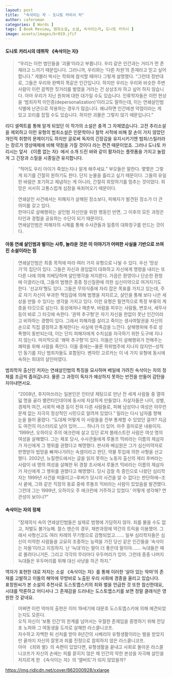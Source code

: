 ```yaml
---
layout: post
title:  "속삭이는 자 - 도나토 카리시 저"
author: caferoman
categories: [ Words ]
tags: [ Book Review, 범죄소설, 소설, 속삭이는자, 도나토 카리시 ]
image: assets/images/br019.jfif
---
```

#### 도나토 카리시의 데뷔작 《속삭이는 자》

> “우리는 이런 범인들을 ‘괴물’이라고 부릅니다. 우리 같은 인간과는 거리가 먼 존재라고 느끼기 때문입니다. 그러니까, 우리와는 ‘다른 차원’의 존재라고 믿고 싶어 합니다.” 게블러 박사는 학회에 참석할 때마다 그렇게 설명했다. “그런데 정반대로, 그들은 우리와 완벽히 똑같은 인간입니다. 하지만 우리는 우리와 비슷한 주변 사람이 이런 끔찍한 짓거리를 벌였을 거라는 건 상상조차 하고 싶어 하지 않습니다. 아마 우리가 지닌 원죄에 대한 대가일 수도 있습니다. 인류학자들은 이런 현상을 ‘범죄자적 이인증(depersonalization)’이라고도 말하는데, 이는 연쇄살인범 식별에 난관으로 작용하는 경우가 많습니다. 왜냐하면 인간에겐 약점이라는 게 있고 꼬리를 잡힐 수도 있습니다. 하지만 괴물은 그렇지 않기 때문입니다.”

리디 셀렉트를 통해 알게 되었던 이 작가의 소설은 충격 그 자체였습니다.
고전 추리소설을 제외하고 이런 유형의 범죄소설은 인문학이나 철학 서적에 비해 잘 손이 가지 않았던 개인적 취향의 문제이기도 하지만 글로써 독자의 긴장감을 유지시키기엔 범죄/스릴러라는 장르가 영상매체에 비해 약점을 가질 것이다 라는 편견 때문이었죠.
그러나 도나토 카리시는 앞서 《이름 없는 자》에서 소개 드린 바와 같이 활자라는 플렛폼을 가지고 놀랍게 그 긴장과 스릴을 시종일관 유지합니다.

> “적어도 우리 아이가 죽었는지나 알게 해주세요.” 부모들은 말한다. 몇몇은 그렇게 되기를 간절히 원하기도 한다. 단지 눈물을 흘리고 싶기 때문이다. 그들의 유일한 바람은 포기하고 체념하는 게 아니라, 간절히 희망하기를 멈추는 것이었다. 희망은 서서히 고통스럽게 심장을 옥죄어오기 때문이다.

> 연쇄살인 사건에서는 피해자가 살해된 장소보다, 피해자가 발견된 장소가 더 큰 의미를 갖고 있다.   
한마디로 살해행위는 살인범 자신만을 위한 행동인 반면, 그 이후의 모든 과정은 타인과 경험을 공유하는 수단이 되기 때문이다.   
연쇄살인범은 피해자의 시체를 통해 수사관들과 일종의 대화창구를 만드는 것이다.

#### 아동 연쇄 살인범과 벌이는 사투, 놀라운 것은 이 이야기가 어떠한 사실을 기반으로 쓰여진 소설이라는 점

> 연쇄살인범은 최종 목적에 따라 여러 가지 유형으로 나뉠 수 있다. 우선 ‘망상가’의 집단이 있다. 그들은 자신과 끊임없이 대화하고 자신에게 명령을 내리는 또 다른 나에 의해 지배당하며 살인행각을 저지른다. 가끔은 환영이나 단순한 환청에 이끌리는데, 그들의 범행은 종종 정신질환에 의한 심신미약으로 여겨지기도 한다. ‘선교자’형도 있다. 그들은 무의식중에 자리 잡은 목표를 가지고 있는데, 주로 자기 자신이 부과한 책임감에 의해 범행을 저지르고, 살인을 통해 보다 나은 세상을 만들 수 있다는 생각을 가지고 있다. 이런 유형은 필연적으로 특정 부류의 계층을 타깃으로 삼는다. 동성애자나 매춘부, 바람을 피우는 사람들, 변호사, 세무사 등이 바로 그 타깃에 속한다.
‘권력 추구형’은 자기 자신을 한없이 못난 인간이라고 비하하는 경향이 있다. 그래서 피해자를 살리고 죽이는 생사여탈권을 자신의 손으로 직접 결정하고 통제한다는 사실에 만족감을 느낀다. 살해행위에 주로 성폭행이 동반되는데, 이는 단지 피해자에게 수치심을 자극하기 위한 도구에 지나지 않는다. 마지막으로 ‘쾌락 추구형’이 있다. 이들은 단지 살해행위가 전해주는 쾌락을 위해 사람을 죽인다. 이들 중에는─물론 하위범주에 지나지 않지만─성적인 동기를 지닌 범죄자들도 포함된다. 벤자민 고르카는 이 네 가지 유형에 동시에 속하는 희대의 살인마였다.

범죄학자 출신인 저자는 연쇄살인범의 특징을 묘사하며 베일에 가려진 속삭이는 자의 정체를 조금씩 좁혀갑니다. 물론 그 과정이 독자가 예상하지 못하는 반전을 만들어 감탄을 자아내면서요.

> “2008년, 후지마쓰라는 일본인은 인터넷 채팅으로 만난 전 세계 사람들 중 열여덟 명을 골라 밸런타인데이에 동시에 자살하게 만들었다. 자살자들은 나이, 성별, 경제적 여건, 사회적 배경 등이 전혀 다른 사람들로, 피해 남성이나 여성은 아무런 문제 없는 지극히 정상적인 시민으로 알려져 있었다.” 밀라는 다시 남자를 향해 눈을 들어 올렸다. “도대체 어떻게 이 사람들을 전부 통제할 수 있었던 걸까? 지금도 여전히 미스터리로 남아 있어……. 하나가 더 있어. 아주 흥미로운 내용이지. ‘1999년, 오하이오 주의 애크런에 살고 있던 로저 블레스트란 사람은 여섯 명의 여성을 살해했다. 그는 체포 당시, 수사관들에게 루돌프 믹비라는 이름의 제삼자가 자신에게 그 행위를 권했다고 해명했다. 판사와 배심원은 그가 심신미약자로 판명받아 법망을 빠져나가려는 속셈이라고 판단, 약물 투입에 의한 사형을 선고했다. 2002년, 뉴질랜드에서는 글을 읽지 못하는 노동자 출신의 제리 후버라는 사람이 네 명의 여성을 살해한 뒤 경찰 조사에서 루돌프 믹비라는 이름의 제삼자가 자신에게 그 행위를 권했다고 해명했다. 당시 검찰 측 증인으로 나왔던 심리학자는 1999년 사건을 떠올리고─후버가 당시의 사건을 알 수 없다는 판단하에─조사 끝에, 그와 같은 직장의 동료 중에 루돌프 믹비라는 사람이 있었음을 발견했다. 그런데 그는 1999년, 오하이오 주 애크런에 거주하고 있었다.’ 어떻게 생각해? 연관성이 보이나?”

#### 속삭이는 자의 정체

> “잠재의식 속의 연쇄살인범들은 실제로 범행에 가담하지 않아. 죄를 물을 수도 없고, 처벌도 불가능해. 찰스 맨슨의 경우, 재판과정에 약간의 트릭을 이용했어. 그래서 사형선고도 여러 차례의 무기형으로 감형되었고……. 일부 심리학자들은 심신이 미약한 사람들을 교묘히 조종하는 능력을 가진 당신 같은 인간들을 ‘속삭이는 자들’이라고 지칭하지. 난 ‘늑대’라는 말이 더 좋은데 말이야……. 늑대들은 떼로 몰려다니거든. 그리고 각각의 무리마다 우두머리가 있어. 그런데 종종 나머지 늑대들은 우두머리를 위해 대신 사냥을 하곤 하지.”

역자가 표현한 대로 저자는 소설 《속삭이는 자》를 통해 이러한 ‘살아 있는 악마’의 존재를 고발하고 이들의 해악에 무방비로 노출된 우리 사회에 경종을 울리고 있습니다.   
표창원씨가 본 소설의 추천사로 도스토옙스키의 죄와 벌을 언급한 것 또한 참신한데요, 시대를 막론하고 어디서나 그 존재감을 드러내는 도스토옙스키를 보면 정말 클래식은 영원한 것 같네요.

> 어쩌면 이런 악마의 출현은 이미 19세기에 대문호 도스토옙스키에 의해 예견되었는지도 모른다.   
오직 자신이 ‘보통 인간’의 한계를 넘어서는 우월한 존재임을 증명하기 위해 전당포 노파와 그 여동생을 도끼로 살해한 라스콜니코프.   
자수하고 자백한 뒤 선처를 받아 8년간의 시베리아 유형생활이라는 벌을 받았지만 끝까지 자신의 잘못과 죄를 진정으로 참회하지 않은 라스콜니코프.   
아마 《죄와 벌》의 속편이 있었다면, 유형생활을 끝내고 사회로 돌아온 라스콜니코프가 자신의 손에는 피를 묻히지 않은 채 인간의 악한 본성을 자극해 살인을 저지르게 한 《속삭이는 자》의 ‘앨버트’가 되지 않았을까?

https://img.ridicdn.net/cover/862000928/xxlarge